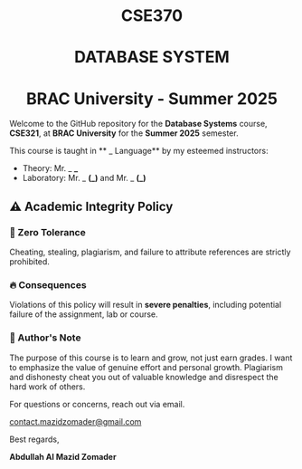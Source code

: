# <h1 align = "center">CSE370</h1>
## <h1 align = "center">DATABASE SYSTEM</h1>
# <h1 align = "center">BRAC University - Summer 2025</h1>
Welcome to the GitHub repository for the **Database Systems** course, **CSE321**, at **BRAC University** for the **Summer 2025** semester.

This course is taught in ** _ Language** by my esteemed instructors:
- Theory: Mr. _ **_**
- Laboratory: Mr. _ **(_)** and Mr. _ **(_)**

## ⚠️ Academic Integrity Policy

### 🚫 Zero Tolerance
Cheating, stealing, plagiarism, and failure to attribute references are strictly prohibited.

### 🔥 Consequences
Violations of this policy will result in **severe penalties**, including potential failure of the assignment, lab or course.

### 📢 Author's Note
The purpose of this course is to learn and grow, not just earn grades. I want to emphasize the value of genuine effort and personal growth. Plagiarism and dishonesty cheat you out of valuable knowledge and disrespect the hard work of others.


For questions or concerns, reach out via email.

contact.mazidzomader@gmail.com

Best regards,

**Abdullah Al Mazid Zomader**


